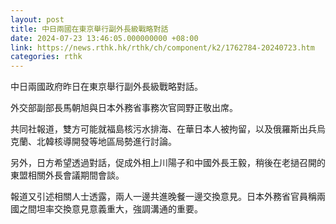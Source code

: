 ```yaml
---
layout: post
title: 中日兩國在東京舉行副外長級戰略對話
date: 2024-07-23 13:46:05.000000000 +08:00
link: https://news.rthk.hk/rthk/ch/component/k2/1762784-20240723.htm
categories: rthk
---
```


中日兩國政府昨日在東京舉行副外長級戰略對話。

外交部副部長馬朝旭與日本外務省事務次官岡野正敬出席。

共同社報道，雙方可能就福島核污水排海、在華日本人被拘留，以及俄羅斯出兵烏克蘭、北韓核導開發等地區局勢進行討論。

另外，日方希望透過對話，促成外相上川陽子和中國外長王毅，稍後在老撾召開的東盟相關外長會議期間會談。

報道又引述相關人士透露，兩人一邊共進晚餐一邊交換意見。日本外務省官員稱兩國之間坦率交換意見意義重大，強調溝通的重要。
